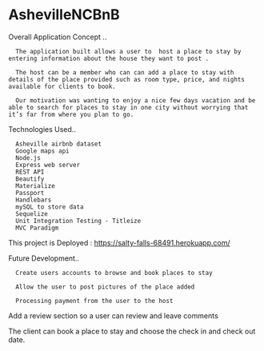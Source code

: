 # AshevilleNCBnB

Overall Application Concept ..

      The application built allows a user to  host a place to stay by entering information about the house they want to post .

      The host can be a member who can can add a place to stay with details of the place provided such as room type, price, and nights available for clients to book. 

      Our motivation was wanting to enjoy a nice few days vacation and be able to search for places to stay in one city without worrying that it’s far from where you plan to go. 

Technologies Used..

      Asheville airbnb dataset
      Google maps api
      Node.js
      Express web server
      REST API
      Beautify
      Materialize
      Passport
      Handlebars
      mySQL to store data
      Sequelize
      Unit Integration Testing - Titleize
      MVC Paradigm
  
  
This project is Deployed :
      https://salty-falls-68491.herokuapp.com/

Future Development..

      Create users accounts to browse and book places to stay

      Allow the user to post pictures of the place added

      Processing payment from the user to the host

  Add a review section so a user can review and leave  comments

  The client can book a place to stay and choose the check in and check out date.


